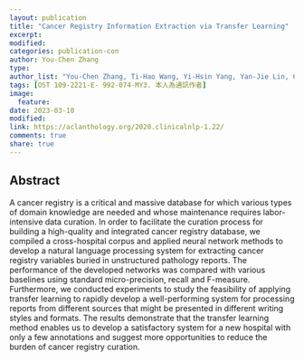 ```yaml
---
layout: publication
title: "Cancer Registry Information Extraction via Transfer Learning"
excerpt:
modified:
categories: publication-con
author: You-Chen Zhang
type: 
author_list: "You-Chen Zhang, Ti-Hao Wang, Yi-Hsin Yang, Yan-Jie Lin, Chung-Yang Wu, Yu-Cheng, Lu, Pin-Jou Chang, Kuan-Chung Hsiao, Ko-Jiunn Liu, Li-Tzong Chen, Tsang-Wu Liu, I-Shou Chang, Kun-San Chao, Hong-Jie Dai"
tags: [OST 109-2221-E- 992-074-MY3. 本人為通訊作者]
image:
  feature:
date: 2023-03-10
modified: 
link: https://aclanthology.org/2020.clinicalnlp-1.22/
comments: true
share: true
---
```


## Abstract

A cancer registry is a critical and massive database for which various types of domain knowledge are needed and whose maintenance requires labor-intensive data curation. In order to facilitate the curation process for building a high-quality and integrated cancer registry database, we compiled a cross-hospital corpus and applied neural network methods to develop a natural language processing system for extracting cancer registry variables buried in unstructured pathology reports. The performance of the developed networks was compared with various baselines using standard micro-precision, recall and F-measure. Furthermore, we conducted experiments to study the feasibility of applying transfer learning to rapidly develop a well-performing system for processing reports from different sources that might be presented in different writing styles and formats. The results demonstrate that the transfer learning method enables us to develop a satisfactory system for a new hospital with only a few annotations and suggest more opportunities to reduce the burden of cancer registry curation.

